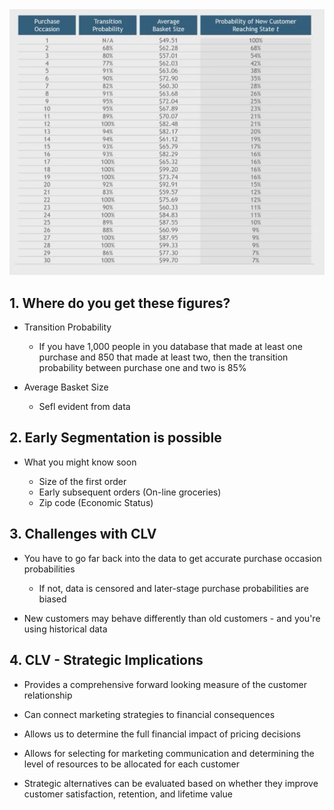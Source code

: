 <img src="Img/09_Purchase_Occasion_Probabilities_1.jpg">

## 1. Where do you get these figures?

- Transition Probability

    - If you have 1,000 people in you database that made at least one purchase and 850 that made at least two, then the transition probability between purchase one and two is 85%

- Average Basket Size
    - Sefl evident from data

## 2. Early Segmentation is possible

- What you might know soon

    - Size of the first order
    - Early subsequent orders (On-line groceries)
    - Zip code (Economic Status)

## 3. Challenges with CLV

- You have to go far back into the data to get accurate purchase occasion probabilities

    - If not, data is censored and later-stage purchase probabilities are biased

- New customers may behave differently than old customers - and you're using historical data

## 4. CLV - Strategic Implications

- Provides a comprehensive forward looking measure of the customer relationship

- Can connect marketing strategies to financial consequences

- Allows us to determine the full financial impact of pricing decisions

- Allows for selecting for marketing communication and determining the level of resources to be allocated for each customer

- Strategic alternatives can be evaluated based on whether they improve customer satisfaction, retention, and lifetime value